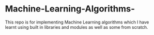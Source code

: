 # Machine-Learning-Algorithms-
This repo is for implementing Machine Learning algorithms which I have learnt using built in libraries and modules as well as some from scratch.
